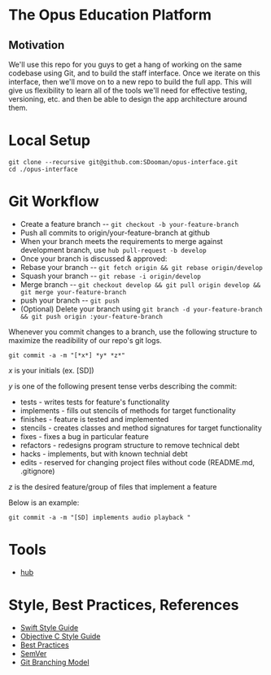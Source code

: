 The Opus Education Platform
============================

## Motivation

We'll use this repo for you guys to get a hang of 
working on the same codebase using Git, and to build the
staff interface.  Once we iterate on this interface, then
we'll move on to a new repo to build the full app.  This 
will give us flexibility to learn all of the tools we'll
need for effective testing, versioning, etc. and then
be able to design the app architecture around them.

Local Setup
============================

```
git clone --recursive git@github.com:SDooman/opus-interface.git
cd ./opus-interface
```

Git Workflow
============================

* Create a feature branch -- `git checkout -b your-feature-branch`
* Push all commits to origin/your-feature-branch at github
* When your branch meets the requirements to merge against development branch,
 use `hub pull-request -b develop`
* Once your branch is discussed & approved:
* Rebase your branch -- `git fetch origin && git rebase origin/develop`
* Squash your branch -- `git rebase -i origin/develop`
* Merge branch -- `git checkout develop && git pull origin develop && git merge your-feature-branch`
* push your branch -- `git push`
* (Optional) Delete your branch using `git branch -d your-feature-branch && git push origin :your-feature-branch`

Whenever you commit changes to a branch, use the following
structure to maximize the readibility of our repo's git logs.

`git commit -a -m "[*x*] *y* *z*"`

*x* is your initials (ex. [SD])

*y* is one of the following present tense verbs describing the commit:
* tests - writes tests for feature's functionality
* implements - fills out stencils of methods for target functionality
* finishes - feature is tested and implemented
* stencils - creates classes and method signatures for target functionality
* fixes - fixes a bug in particular feature
* refactors - redesigns program structure to remove technical debt
* hacks - implements, but with known technial debt
* edits - reserved for changing project files without code (README.md, .gitignore)

*z* is the desired feature/group of files that implement a feature

Below is an example:

`git commit -a -m "[SD] implements audio playback "`

Tools
============================

* [hub](http://github.com/github/hub)

Style, Best Practices, References
============================
* [Swift Style Guide](https://github.com/raywenderlich/swift-style-guide)
* [Objective C Style Guide](https://github.com/NYTimes/objective-c-style-guide)
* [Best Practices](https://github.com/futurice/ios-good-practices)
* [SemVer](http://semver.org/)
* [Git Branching Model](http://nvie.com/posts/a-successful-git-branching-model/)

